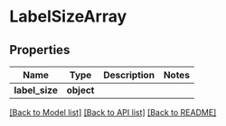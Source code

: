 # LabelSizeArray

## Properties
Name | Type | Description | Notes
------------ | ------------- | ------------- | -------------
**label_size** | **object** |  | 

[[Back to Model list]](../README.md#documentation-for-models) [[Back to API list]](../README.md#documentation-for-api-endpoints) [[Back to README]](../README.md)

